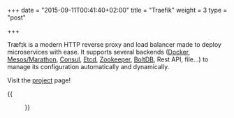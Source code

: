 +++
date = "2015-09-11T00:41:40+02:00"
title = "Traefik"
weight = 3
type = "post"

+++

Træfɪk is a modern HTTP reverse proxy and load balancer made to deploy microservices with ease.
It supports several backends ([Docker](https://www.docker.com/), [Mesos/Marathon](https://mesosphere.github.io/marathon/), [Consul](https://consul.io/), [Etcd](https://coreos.com/etcd/), [Zookeeper](https://zookeeper.apache.org), [BoltDB](https://github.com/boltdb/bolt), Rest API, file...) to manage its configuration automatically and dynamically.

Visit the [project](http://traefik.io) page!

{{<figure class="left" src="https://img.shields.io/twitter/follow/traefikproxy.svg?style=social" link="https://twitter.com/intent/follow?screen_name=traefikproxy" >}}
